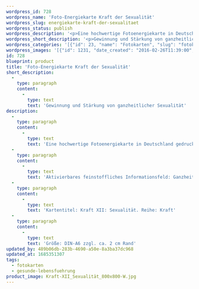 ```yaml
---
wordpress_id: 728
wordpress_name: 'Foto-Energiekarte Kraft der Sexualität'
wordpress_slug: energiekarte-kraft-der-sexualitaet
wordpress_status: publish
wordpress_description: '<p>Eine hochwertige Fotoenergiekarte in Deutschland gedruckt und in Handarbeit laminiert.  Sie ist in Postkartengröße (DIN-A6) gut zu transportieren und kann auch auf den Körper aufgelegt werden.</p><p>Aktivierbares feinstoffliches Informationsfeld: Ganzheitliche Sexualität als eine der menschlichen Grundenergien: Aktivierung und Entwicklung individuell stimmiger Sexualität. Sexualität als ganzheitliche Energie des Menschen verstanden, die auf unterschiedlchen Ebenen Ausdruck finden kann. Sie ist, in unserem Verständnis, in ihrem Ursprung immer fruchtbringend und konstruktiv für alle Beteiligten ausgelegt. In einer Sexualität, die als konstruktiv im ganzheitlichen Sinne gesehen wird, liegt eine Basisenergie, die Einsicht in Lebendigkeitsprozesse ermöglicht.</p><p>Kartentitel: Kraft XII: Sexualität. Reihe: Kraft</p><p>Größe: DIN-A6 zzgl. ca. 2 cm Rand<br />Andere Formate sind individuell für Sie innerhalb weniger Tage herstellbar. Bitte kontaktieren Sie uns hierfür unter <a href="mailto:info@elvedenverlag.de">info@elvedenverlag.de</a>.</p><p><a href="https://my.feenbaum.de/anwendung-energiebilder-foto-laminiert/">Anwendungshinweise</a>      <a href="https://my.feenbaum.de/produktinformationen-fotokarten/">Produktinformationen</a></p>'
wordpress_short_description: '<p>Gewinnung und Stärkung von ganzheitlicher Sexualität</p>'
wordpress_categories: '[{"id": 23, "name": "Fotokarten", "slug": "fotokarten"}, {"id": 38, "name": "Gesunde Lebensf\u00fchrung", "slug": "gesunde-lebensfuehrung"}]'
wordpress_images: '[{"id": 1231, "date_created": "2016-02-26T11:39:00", "date_created_gmt": "2016-02-26T09:39:00", "date_modified": "2016-02-26T11:39:00", "date_modified_gmt": "2016-02-26T09:39:00", "src": "https://my.feenbaum.de/wp-content/uploads/2016/02/Kraft-XII_Sexualit\u00e4t_800x800-W.jpg", "name": "Kraft-XII_Sexualit\u00e4t_800x800-W", "alt": ""}]'
id: 728
blueprint: product
title: 'Foto-Energiekarte Kraft der Sexualität'
short_description:
  -
    type: paragraph
    content:
      -
        type: text
        text: 'Gewinnung und Stärkung von ganzheitlicher Sexualität'
description:
  -
    type: paragraph
    content:
      -
        type: text
        text: 'Eine hochwertige Fotoenergiekarte in Deutschland gedruckt und in Handarbeit laminiert.  Sie ist in Postkartengröße (DIN-A6) gut zu transportieren und kann auch auf den Körper aufgelegt werden.'
  -
    type: paragraph
    content:
      -
        type: text
        text: 'Aktivierbares feinstoffliches Informationsfeld: Ganzheitliche Sexualität als eine der menschlichen Grundenergien: Aktivierung und Entwicklung individuell stimmiger Sexualität. Sexualität als ganzheitliche Energie des Menschen verstanden, die auf unterschiedlchen Ebenen Ausdruck finden kann. Sie ist, in unserem Verständnis, in ihrem Ursprung immer fruchtbringend und konstruktiv für alle Beteiligten ausgelegt. In einer Sexualität, die als konstruktiv im ganzheitlichen Sinne gesehen wird, liegt eine Basisenergie, die Einsicht in Lebendigkeitsprozesse ermöglicht.'
  -
    type: paragraph
    content:
      -
        type: text
        text: 'Kartentitel: Kraft XII: Sexualität. Reihe: Kraft'
  -
    type: paragraph
    content:
      -
        type: text
        text: 'Größe: DIN-A6 zzgl. ca. 2 cm Rand'
updated_by: 489b06db-283b-4690-a50e-8a3ba37dc968
updated_at: 1685351307
tags:
  - fotokarten
  - gesunde-lebensfuehrung
product_image: Kraft-XII_Sexualität_800x800-W.jpg
---
```

